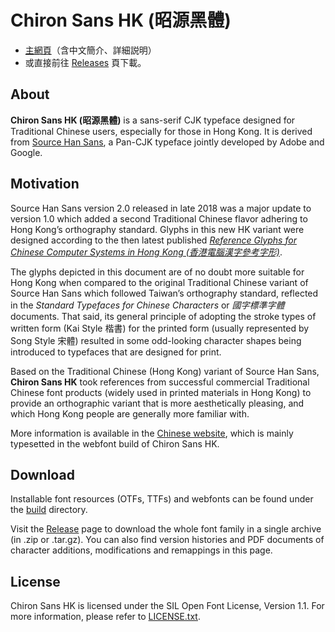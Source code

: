 Chiron Sans HK (昭源黑體)
=========================

 * [主網頁](https://chiron-fonts.github.io/sans/)（含中文簡介、詳細説明）
 * 或直接前往 [Releases](https://github.com/chiron-fonts/chiron-sans-hk/releases) 頁下載。

## About

**Chiron Sans HK (昭源黑體)** is a sans-serif CJK typeface designed for Traditional Chinese users, especially for those in Hong Kong. It is derived from [Source Han Sans](https://github.com/adobe-fonts/source-han-sans), a Pan-CJK typeface jointly developed by Adobe and Google.

## Motivation

Source Han Sans version 2.0 released in late 2018 was a major update to version 1.0 which added a second Traditional Chinese flavor adhering to Hong Kong’s orthography standard. Glyphs in this new HK variant were designed according to the then latest published *[Reference Glyphs for Chinese Computer Systems in Hong Kong (香港電腦漢字參考字形)](https://www.ogcio.gov.hk/en/our_work/business/tech_promotion/ccli/cliac/reference_glyphs.html)*.

The glyphs depicted in this document are of no doubt more suitable for Hong Kong when compared to the original Traditional Chinese variant of Source Han Sans which followed Taiwan’s orthography standard, reflected in the *Standard Typefaces for Chinese Characters* or *國字標準字體* documents. That said, its general principle of adopting the stroke types of written form (Kai Style 楷書) for the printed form (usually represented by Song Style 宋體) resulted in some odd-looking character shapes being introduced to typefaces that are designed for print.

Based on the Traditional Chinese (Hong Kong) variant of Source Han Sans, **Chiron Sans HK** took references from successful commercial Traditional Chinese font products (widely used in printed materials in Hong Kong) to provide an orthographic variant that is more aesthetically pleasing, and which Hong Kong people are generally more familiar with.

More information is available in the [Chinese website](https://chiron-fonts.github.io/chiron-sans-hk/), which is mainly typesetted in the webfont build of Chiron Sans HK.

## Download

Installable font resources (OTFs, TTFs) and webfonts can be found under the [build](build/) directory.

Visit the [Release](https://github.com/chiron-fonts/chiron-sans-hk/releases) page to download the whole font family in a single archive (in .zip or .tar.gz). You can also find version histories and PDF documents of character additions, modifications and remappings in this page.

## License

Chiron Sans HK is licensed under the SIL Open Font License, Version 1.1. For more information, please refer to [LICENSE.txt](LICENSE.txt).
